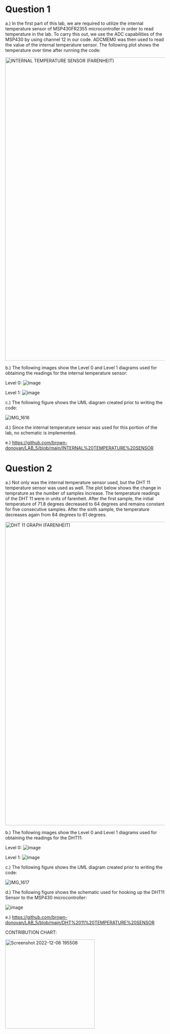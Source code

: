 # Question 1

a.) In the first part of this lab, we are required to utilize the internal temperature sensor of MSP430FR2355 microcontroller in order to read temperature in the lab. To carry this out, we use the ADC capabilities of the MSP430 by using channel 12 in our code. ADCMEM0 was then used to read the value of the internal temperature sensor. The following plot shows the temperature over time after running the code:

<img width="959" alt="INTERNAL TEMPERATURE SENSOR (FARENHEIT)" src="https://user-images.githubusercontent.com/98994111/205361908-74285ed0-cc6c-4f5b-98b7-97bf174b852f.png">

b.) The following images show the Level 0 and Level 1 diagrams used for obtaining the readings for the internal temperature sensor:

Level 0:
![image](https://user-images.githubusercontent.com/85361948/206054379-ff4ce63a-484e-400f-9e9b-2e9e8c1b260f.png)

Level 1:
![image](https://user-images.githubusercontent.com/85361948/206054443-9bdf4363-0bb5-498c-b6c2-09e4e4ceed9f.png)

c.) The following figure shows the UML diagram created prior to writing the code:

![IMG_1616](https://user-images.githubusercontent.com/98994111/206060945-542d2031-d33f-4e25-b2e6-832e7f46fedc.jpg)

d.) Since the internal temperature sensor was used for this portion of the lab, no schematic is implemented.

e.) https://github.com/brown-donovan/LAB_5/blob/main/INTERNAL%20TEMPERATURE%20SENSOR


# Question 2

a.) Not only was the internal temperature sensor used, but the DHT 11 temperature sensor was used as well. The plot below shows the change in temprature as the number of samples increase. The temperature readings of the DHT 11 were in units of farenheit. After the first sample, the initial temperature of 71.8 degrees decreased to 64 degrees and remains constant for five consecutive samples. After the sixth sample, the temperature decreases again from 64 degrees to 61 degrees. 

<img width="960" alt="DHT 11 GRAPH (FARENHEIT)" src="https://user-images.githubusercontent.com/98994111/205361845-5a60f775-d7bb-4bc4-9315-b82f83b7c2c0.png">

b.) The following images show the Level 0 and Level 1 diagrams used for obtaining the readings for the DHT11:

Level 0:
![image](https://user-images.githubusercontent.com/85361948/206054301-29fb7eee-edb5-46f7-a784-5abfac26946a.png)

Level 1:
![image](https://user-images.githubusercontent.com/85361948/206054309-acef75bc-3833-4baa-8b23-19a9ab9f07ad.png)

c.) The following figure shows the UML diagram created prior to writing the code:

![IMG_1617](https://user-images.githubusercontent.com/98994111/206060905-e4aebcec-1043-46fb-b782-64ddcbfa1b4d.jpg)


d.) The following figure shows the schematic used for hooking up the DHT11 Sensor to the MSP430 microcontroller:

![image](https://user-images.githubusercontent.com/85361948/206058470-c6109c32-ed37-41a7-aaea-6616ea48980e.png)


e.) https://github.com/brown-donovan/LAB_5/blob/main/DHT%2011%20TEMPERATURE%20SENSOR


CONTRIBUTION CHART: 

<img width="282" alt="Screenshot 2022-12-06 195508" src="https://user-images.githubusercontent.com/98994111/206061271-60eaa1e5-e6fe-4c35-9218-4ebf10ce830a.png">




